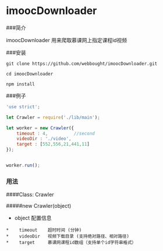 # imoocDownloader

###简介

imoocDownloader 用来爬取慕课网上指定课程id视频


###安装

```shell
git clone https://github.com/webbought/imoocDownloader.git

cd imoocDownloader 

npm install
```

###例子
```javascript
'use strict';

let Crawler = require('./lib/main');

let worker = new Crawler({
    timeout : 4,          //second
	videoDir : './video',
    target : [552,556,21,441,11]  
});


worker.run();
```

### 用法
####Class: Crawler

#####new Crawler(object)

*    object 配置信息

    *    timeout    超时时间 (分钟)
    *    videoDir   视频下载目录 (支持绝对路径、相对路径)
    *    target     慕课网课程id数组（支持单个id字符串格式）
